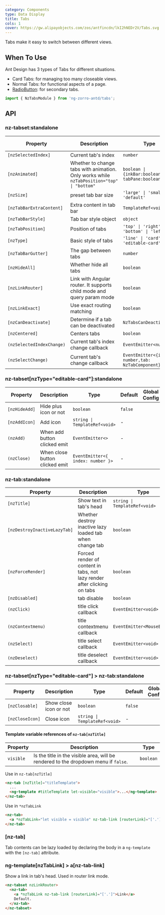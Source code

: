 ```yaml
---
category: Components
type: Data Display
title: Tabs
cols: 1
cover: https://gw.alipayobjects.com/zos/antfincdn/lkI2hNEDr2V/Tabs.svg
---
```


Tabs make it easy to switch between different views.

## When To Use

Ant Design has 3 types of Tabs for different situations.

- Card Tabs: for managing too many closeable views.
- Normal Tabs: for functional aspects of a page.
- [RadioButton](/components/radio/en/#components-radio-demo-radiobutton): for secondary tabs.

```ts
import { NzTabsModule } from 'ng-zorro-antd/tabs';
```

## API

### nz-tabset:standalone

| Property                  | Description                                                                               | Type                                                | Default                            | Global Config |
| ------------------------- | ----------------------------------------------------------------------------------------- | --------------------------------------------------- | ---------------------------------- | ------------- |
| `[nzSelectedIndex]`       | Current tab's index                                                                       | `number`                                            | -                                  |
| `[nzAnimated]`            | Whether to change tabs with animation. Only works while `nzTabPosition="top" \| "bottom"` | `boolean \| {inkBar:boolean, tabPane:boolean}`      | `true`, `false` when `type="card"` | ✅            |
| `[nzSize]`                | preset tab bar size                                                                       | `'large' \| 'small' \| 'default'`                   | `'default'`                        | ✅            |
| `[nzTabBarExtraContent]`  | Extra content in tab bar                                                                  | `TemplateRef<void>`                                 | -                                  |
| `[nzTabBarStyle]`         | Tab bar style object                                                                      | `object`                                            | -                                  |
| `[nzTabPosition]`         | Position of tabs                                                                          | `'top' \| 'right' \| 'bottom' \| 'left'`            | `'top'`                            |               |
| `[nzType]`                | Basic style of tabs                                                                       | `'line' \| 'card' \| 'editable-card'`               | `'line'`                           | ✅            |
| `[nzTabBarGutter]`        | The gap between tabs                                                                      | `number`                                            | -                                  | ✅            |
| `[nzHideAll]`             | Whether hide all tabs                                                                     | `boolean`                                           | `false`                            |
| `[nzLinkRouter]`          | Link with Angular router. It supports child mode and query param mode                     | `boolean`                                           | `false`                            |               |
| `[nzLinkExact]`           | Use exact routing matching                                                                | `boolean`                                           | `true`                             |
| `[nzCanDeactivate]`       | Determine if a tab can be deactivated                                                     | `NzTabsCanDeactivateFn`                             | -                                  |
| `[nzCentered]`            | Centers tabs                                                                              | `boolean`                                           | `false`                            |
| `(nzSelectedIndexChange)` | Current tab's index change callback                                                       | `EventEmitter<number>`                              | -                                  |
| `(nzSelectChange)`        | Current tab's change callback                                                             | `EventEmitter<{index: number,tab: NzTabComponent}>` | -                                  |

### nz-tabset[nzType="editable-card"]:standalone

| Property      | Description                    | Type                              | Default | Global Config |
| ------------- | ------------------------------ | --------------------------------- | ------- | ------------- |
| `[nzHideAdd]` | Hide plus icon or not          | `boolean`                         | `false` |
| `[nzAddIcon]` | Add icon                       | `string \| TemplateRef<void>`     | -       |
| `(nzAdd)`     | When add button clicked emit   | `EventEmitter<>`                  | -       |
| `(nzClose)`   | When close button clicked emit | `EventEmitter<{ index: number }>` | -       |

### nz-tab:standalone

| Property          | Description                                                              | Type                          | Default |
| ----------------- | ------------------------------------------------------------------------ | ----------------------------- | ------- |
| `[nzTitle]`       | Show text in tab's head                                                  | `string \| TemplateRef<void>` | -       |
| `[nzDestroyInactiveLazyTab]` | Whether destroy inactive lazy loaded tab when change tab | `boolean` | `false`                  |
| `[nzForceRender]` | Forced render of content in tabs, not lazy render after clicking on tabs | `boolean`                     | `false` |
| `[nzDisabled]`    | tab disable                                                              | `boolean`                     | -       |
| `(nzClick)`       | title click callback                                                     | `EventEmitter<void>`          | -       |
| `(nzContextmenu)` | title contextmenu callback                                               | `EventEmitter<MouseEvent>`    | -       |
| `(nzSelect)`      | title select callback                                                    | `EventEmitter<void>`          | -       |
| `(nzDeselect)`    | title deselect callback                                                  | `EventEmitter<void>`          | -       |

### nz-tabset[nzType="editable-card"] > nz-tab:standalone

| Property        | Description            | Type                          | Default | Global Config |
| --------------- | ---------------------- | ----------------------------- | ------- | ------------- |
| `[nzClosable]`  | Show close icon or not | `boolean`                     | `false` |
| `[nzCloseIcon]` | Close icon             | `string \| TemplateRef<void>` | -       |

#### Template variable references of `nz-tab[nzTitle]`

| Property  | Description                                                                         | Type      |
| --------- | ----------------------------------------------------------------------------------- | --------- |
| `visible` | Is the title in the visible area, will be rendered to the dropdown menu if `false`. | `boolean` |

Use in `nz-tab[nzTitle]`

```html
<nz-tab [nzTitle]="titleTemplate">
  ...
  <ng-template #titleTemplate let-visible="visible">...</ng-template>
</nz-tab>
```

Use in `*nzTabLink`

```html
<nz-tab>
  <a *nzTabLink="let visible = visible" nz-tab-link [routerLink]="['.']">...</a>
</nz-tab>
```

### [nz-tab]

Tab contents can be lazy loaded by declaring the body in a `ng-template` with the `[nz-tab]` attribute.

### ng-template[nzTabLink] > a[nz-tab-link]

Show a link in tab's head. Used in router link mode.

```html
<nz-tabset nzLinkRouter>
  <nz-tab>
    <a *nzTabLink nz-tab-link [routerLink]="['.']">Link</a>
    Default.
  </nz-tab>
</nz-tabset>
```
